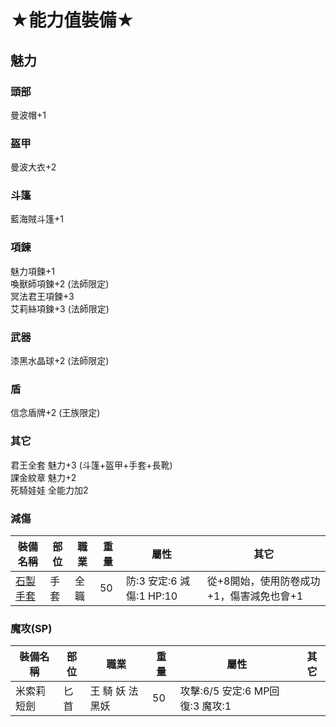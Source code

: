 # ★能力值裝備★

## 魅力
### 頭部
曼波帽+1
### 盔甲
曼波大衣+2
### 斗篷
藍海賊斗篷+1
### 項鍊
魅力項鍊+1\
喚獸師項鍊+2 (法師限定)\
冥法君王項鍊+3\
艾莉絲項鍊+3 (法師限定)
### 武器
漆黑水晶球+2 (法師限定)
### 盾
信念盾牌+2 (王族限定)
### 其它
君王全套 魅力+3 (斗篷+盔甲+手套+長靴)\
課金紋章 魅力+2\
死騎娃娃 全能力加2

### 減傷
|裝備名稱|部位|職業|重量|屬性|其它|
|---|---|---|---|---|---|
|<a href="https://loalineage.com/armor/21290/%E7%9F%B3%E8%A3%BD%E6%89%8B%E5%A5%97">石製手套</a>|手套|全職|50|防:3 安定:6 減傷:1 HP:10|從+8開始，使用防卷成功+1，傷害減免也會+1|

### 魔攻(SP)
|裝備名稱|部位|職業|重量|屬性|其它|
|---|---|---|---|---|---|
|米索莉短劍|匕首|王 騎 妖 法 黑妖|50|攻擊:6/5 安定:6 MP回復:3 魔攻:1||
